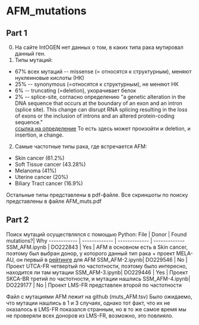 # AFM_mutations
## Part 1
0. На сайте IntOGEN нет данных о том, в каких типа рака мутировал данный ген. 
1. Типы мутаций: 
  - 67% всех мутаций -- missense (= относятся к структурным), меняют нуклеиновые кислоты (НК)
  - 25% -- synonymous (=относятся к структурным), не меняют НК
  - 6% -- truncating (=deletion), укорачивает белок
  - 2% -- splice-site, согласно определению "a genetic alteration in the DNA sequence that occurs at the boundary of an exon and an intron (splice site). This change can disrupt RNA splicing resulting in the loss of exons or the inclusion of introns and an altered protein-coding sequence." \
[ссылка на определение](https://www.cancer.gov/publications/dictionaries/genetics-dictionary/def/splice-site-mutation) То есть здесь может произойти и deletion, и insertion, и change. 
2. Самые частотные типы рака, где встречается AFM: 
  - Skin cancer (61.2%)
  - Soft Tissue cancer (43.28%)
  - Melanoma (41%)
  - Uterine cancer (20%)
  - Biliary Tract cancer (16.9%)

Остальные типы представлены в pdf-файле. 
Все скриншоты по поиску представлены в файле AFM_muts.pdf
## Part 2
Поиск мутаций осуществлялcя с помощью Python:
File | Donor | Found mutations?| Why
------------ | ------------- | ------------- | ------------- 
SSM_AFM.ipynb | DO222843 | Yes | AFM в основном есть в Skin cancer, поэтому был выбран донор, у которого данный тип рака + проект MELA-AU, он первый в [рейтинге](https://dcc.icgc.org/genes/ENSG00000079557/mutations) для AFM
SSM_AFM-2.ipynb| DO229546  | No | Проект UTCA-FR четвертый по частотности, поэтому было интересно, находится ли там мутации
SSM_AFM-3.ipynb| DO229446  | Yes | Проект SKCA-BR третий по частотности, и мутации нашлись
SSM_AFM-4.ipynb| DO229177  | No | Проект LMS-FR представлен второй по частотности 

Файл с мутациями AFM лежит на github (muts_AFM.tsv)
Было ожидаемо, что мутации нашлись в 1 и 3 случаях, однако тот факт, что их не оказалось в LMS-FR показался странным, но в то же самое время мы не проверяли всех доноров из LMS-FR, возможно, это повлияло. 
